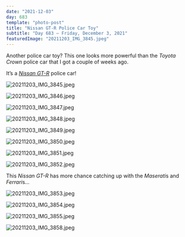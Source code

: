 ```yaml
---
date: "2021-12-03"
day: 683
template: "photo-post"
title: "Nissan GT-R Police Car Toy"
subtitle: "Day 683 – Friday, December 3, 2021"
featuredImage: "20211203_IMG_3845.jpeg"
---
```


Another police car toy? This one looks more powerful than the *Toyota Crown* police car that I got a couple of weeks ago.

It’s a *<a href="https://www.nismo.com/gallery/japanese-nissan-gt-r-police-car/">Nissan GT-R</a>* police car!

![20211203_IMG_3845.jpeg](20211203_IMG_3845.jpeg)

![20211203_IMG_3846.jpeg](20211203_IMG_3846.jpeg)

![20211203_IMG_3847.jpeg](20211203_IMG_3847.jpeg)

![20211203_IMG_3848.jpeg](20211203_IMG_3848.jpeg)

![20211203_IMG_3849.jpeg](20211203_IMG_3849.jpeg)

![20211203_IMG_3850.jpeg](20211203_IMG_3850.jpeg)

![20211203_IMG_3851.jpeg](20211203_IMG_3851.jpeg)

![20211203_IMG_3852.jpeg](20211203_IMG_3852.jpeg)

This *Nissan GT-R* has more chance catching up with the *Maserati*s and *Ferrari*s…

![20211203_IMG_3853.jpeg](20211203_IMG_3853.jpeg)

![20211203_IMG_3854.jpeg](20211203_IMG_3854.jpeg)

![20211203_IMG_3855.jpeg](20211203_IMG_3855.jpeg)

![20211203_IMG_3858.jpeg](20211203_IMG_3858.jpeg)
